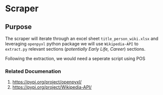 # Scraper

## Purpose
The scraper will iterate through an excel sheet `title_person_wiki.xlsx` and leveraging `openpyxl` python package we 
will use `Wikipedia-API` to `extract.py` relevant sections (_potentially Early Life, Career_) sections.

Following the extraction, we would need a seperate script using POS 

### Related Documenation
1. https://pypi.org/project/openpyxl/
2. https://pypi.org/project/Wikipedia-API/
